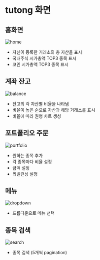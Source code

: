 # tutong 화면

## 홈화면

![home](./img/home.PNG)

- 자신이 등록한 거래소의 총 자산을 표시
- 국내주식 시가총액 TOP3 종목 표시
- 코인 시가총액 TOP3 종목 표시

## 계좌 잔고

![balance](./img/balance.PNG)

- 잔고의 각 자산별 비율을 나타냄
- 비율이 높은 순으로 자산과 해당 거래소를 표시
- 비율에 따라 원형 차트 생성

## 포트폴리오 주문

![portfolio](./img/portfolio.PNG)

- 원하는 종목 추가
- 각 종목마다 비율 설정
- 금액 설정
- 리밸런싱 설정

## 메뉴

![dropdown](./img/dropdown-menu.PNG)

- 드롭다운으로 메뉴 선택

## 종목 검색

![search](./img/search.PNG)

- 종목 검색 (5개씩 pagination)
